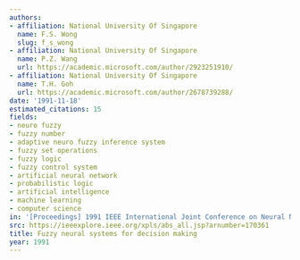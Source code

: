 ```yaml
---
authors:
- affiliation: National University Of Singapore
  name: F.S. Wong
  slug: f_s_wong
- affiliation: National University Of Singapore
  name: P.Z. Wang
  url: https://academic.microsoft.com/author/2923251910/
- affiliation: National University Of Singapore
  name: T.H. Goh
  url: https://academic.microsoft.com/author/2678739288/
date: '1991-11-18'
estimated_citations: 15
fields:
- neuro fuzzy
- fuzzy number
- adaptive neuro fuzzy inference system
- fuzzy set operations
- fuzzy logic
- fuzzy control system
- artificial neural network
- probabilistic logic
- artificial intelligence
- machine learning
- computer science
in: '[Proceedings] 1991 IEEE International Joint Conference on Neural Networks'
src: https://ieeexplore.ieee.org/xpls/abs_all.jsp?arnumber=170361
title: Fuzzy neural systems for decision making
year: 1991
---
```

